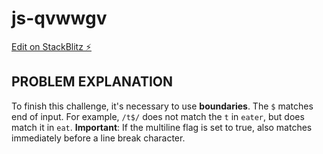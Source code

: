 # js-qvwwgv

[Edit on StackBlitz ⚡️](https://stackblitz.com/edit/js-qvwwgv)

## PROBLEM EXPLANATION
To finish this challenge, it's necessary to use **boundaries**.
The `$` matches end of input.
For example, `/t$/` does not match the `t` in `eater`, but does match it in `eat`.
**Important**: If the multiline flag is set to true, also matches immediately before a line break character.
